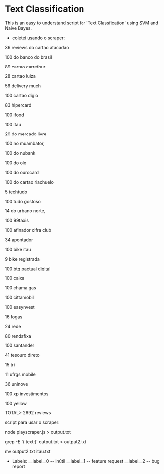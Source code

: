 # Text Classification 

This is an easy to understand script for 'Text Classfication' using SVM and Naive Bayes.

- coletei usando o scraper:

36 reviews do cartao atacadao

100 do banco do brasil

89 cartao carrefour

28 cartao luiza

56 delivery much

100 cartao digio

83 hipercard

100  ifood

100 itau

20 do mercado livre 

100 no muambator,

100 do nubank 

100 do olx

100 do ourocard

100 do cartao riachuelo

5 techtudo

100 tudo gostoso

14 do urbano norte, 

100 99taxis

100 afinador cifra club

34 apontador

100 bike itau

9 bike registrada

100 btg pactual digital

100 caixa

100 chama gas

100 cittamobil

100 easynvest

16 fogas

24 rede

80 rendafixa

100 santander

41 tesouro direto

15 tri

11 ufrgs mobile

36 uninove

100 xp investimentos

100 yellow

TOTAL> 2692 reviews


script para usar o scraper:


node playscraper.js > output.txt

grep -E '(    text:)' output.txt > output2.txt

mv output2.txt itau.txt

- Labels: __label__0 -- inútil
          __label__1 -- feature request
          __label__2 -- bug report
